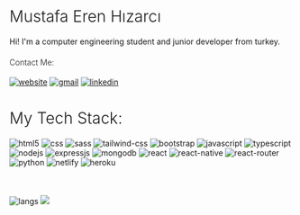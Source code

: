 

<h1 style="font-weight:300;">Mustafa Eren Hızarcı</h1>
<p>Hi! I'm a computer engineering student and junior developer from turkey.</p>

<h4 style="font-weight:300">Contact Me: </h1>

<p>
<a target="_blank" href="https://mustafaerenhizarci.site"><img alt="website" src="https://img.shields.io/badge/website-000000?style=for-the-badge&logo=About.me&logoColor=white"/></a>
<a target="_blank" href="mailto:hizarcimustafaeren@gmail.com"><img alt="gmail" src="https://img.shields.io/badge/Gmail-D14836?style=for-the-badge&logo=gmail&logoColor=white"/></a>
<a target="_blank" href="https://www.linkedin.com/in/mustafaerenhizarci/"><img alt="linkedin" src="https://img.shields.io/badge/LinkedIn-0077B5?style=for-the-badge&logo=linkedin&logoColor=white"/></a>
</p>

<h1 style="font-weight:300;">My Tech Stack:</h1>
<p style="margin:10px 0;">
  <img alt="html5" src="https://img.shields.io/badge/HTML5-E34F26?style=for-the-badge&logo=html5&logoColor=white" />
  <img alt="css" src="https://img.shields.io/badge/CSS3-1572B6?style=for-the-badge&logo=css3&logoColor=white" />
  <img alt="sass" src="https://img.shields.io/badge/Sass-CC6699?style=for-the-badge&logo=sass&logoColor=white" />
  <img alt="tailwind-css" src="https://img.shields.io/badge/Tailwind_CSS-38B2AC?style=for-the-badge&logo=tailwind-css&logoColor=white" />
  <img alt="bootstrap" src="https://img.shields.io/badge/Bootstrap-563D7C?style=for-the-badge&logo=bootstrap&logoColor=white" />
  <img alt="javascript" src="https://img.shields.io/badge/JavaScript-F7DF1E?style=for-the-badge&logo=javascript&logoColor=black" />
  <img alt="typescript" src="https://img.shields.io/badge/TypeScript-007ACC?style=for-the-badge&logo=typescript&logoColor=white" />
  <img alt="nodejs" src="https://img.shields.io/badge/Node.js-43853D?style=for-the-badge&logo=node.js&logoColor=white" />
  <img alt="expressjs" src="https://img.shields.io/badge/Express.js-404D59?style=for-the-badge" />    
  <img alt="mongodb" src="https://img.shields.io/badge/MongoDB-4EA94B?style=for-the-badge&logo=mongodb&logoColor=white" />  
  <img alt="react" src="https://img.shields.io/badge/React-20232A?style=for-the-badge&logo=react&logoColor=61DAFB" />
  <img alt="react-native" src="https://img.shields.io/badge/React_Native-20232A?style=for-the-badge&logo=react&logoColor=61DAFB" />
  <img alt="react-router" src="https://img.shields.io/badge/React_Router-CA4245?style=for-the-badge&logo=react-router&logoColor=white" />  
  <img alt="python" src="https://img.shields.io/badge/Python-14354C?style=for-the-badge&logo=python&logoColor=white" />
  <img alt="netlify" src="https://img.shields.io/badge/Netlify-00C7B7?style=for-the-badge&logo=netlify&logoColor=white" />
  <img alt="heroku" src="https://img.shields.io/badge/Heroku-430098?style=for-the-badge&logo=heroku&logoColor=white" />
</p>

<p style="margin:50px 0;">
<img alt="langs" src="https://github-readme-stats.vercel.app/api/top-langs/?username=mustafaerenhizarcis&theme=algolia"/>
<img src="https://github-readme-stats.vercel.app/api?username=mustafaerenhizarci&theme=algolia&show_icons=true"/>
</p>
